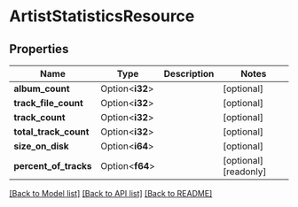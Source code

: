 # ArtistStatisticsResource

## Properties

Name | Type | Description | Notes
------------ | ------------- | ------------- | -------------
**album_count** | Option<**i32**> |  | [optional]
**track_file_count** | Option<**i32**> |  | [optional]
**track_count** | Option<**i32**> |  | [optional]
**total_track_count** | Option<**i32**> |  | [optional]
**size_on_disk** | Option<**i64**> |  | [optional]
**percent_of_tracks** | Option<**f64**> |  | [optional][readonly]

[[Back to Model list]](../README.md#documentation-for-models) [[Back to API list]](../README.md#documentation-for-api-endpoints) [[Back to README]](../README.md)


